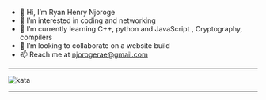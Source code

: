 - 👋 Hi, I’m Ryan Henry Njoroge 
- 👀 I’m interested in coding and networking
- 🌱 I’m currently learning C++, python and JavaScript , Cryptography, compilers
- 💞️ I’m looking to collaborate on a website build
- 📫 Reach me at njorogerae@gmail.com
***


![kata](https://www.codewars.com/users/jahroge/badges/large)
***

<!---
Ryan Henry Njoroge  is a ✨ special ✨ repository because its `README.md` (this file) appears on your GitHub profile.
You can click the Preview link to take a look at your changes.
--->

